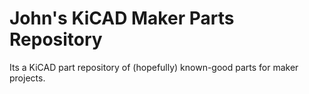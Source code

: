 # John's KiCAD Maker Parts Repository

Its a KiCAD part repository of (hopefully) known-good parts for maker projects.